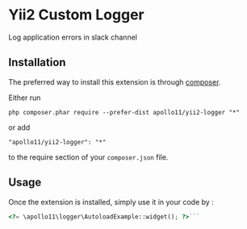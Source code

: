 Yii2 Custom Logger
==================
Log application errors in slack channel

Installation
------------

The preferred way to install this extension is through [composer](http://getcomposer.org/download/).

Either run

```
php composer.phar require --prefer-dist apollo11/yii2-logger "*"
```

or add

```
"apollo11/yii2-logger": "*"
```

to the require section of your `composer.json` file.


Usage
-----

Once the extension is installed, simply use it in your code by  :

```php
<?= \apollo11\logger\AutoloadExample::widget(); ?>```